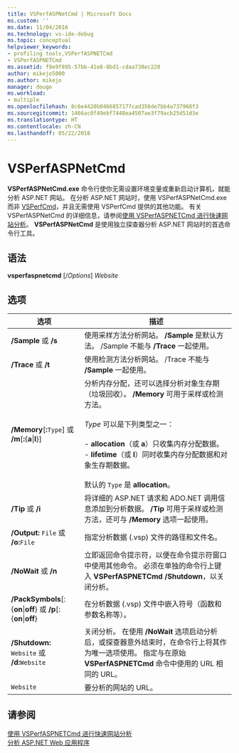 ```yaml
---
title: VSPerfASPNetCmd | Microsoft Docs
ms.custom: ''
ms.date: 11/04/2016
ms.technology: vs-ide-debug
ms.topic: conceptual
helpviewer_keywords:
- profiling tools,VSPerfASPNETCmd
- VSPerfASPNETCmd
ms.assetid: f9e9f895-57bb-41e8-8bd1-cdaa738ec220
author: mikejo5000
ms.author: mikejo
manager: douge
ms.workload:
- multiple
ms.openlocfilehash: 8c6e4420b0466857177cad356de7bb4a737968f3
ms.sourcegitcommit: 1466ac0f49ebf7448ea4507ae3f79acb25d51d3e
ms.translationtype: HT
ms.contentlocale: zh-CN
ms.lasthandoff: 05/22/2018
---
```

# <a name="vsperfaspnetcmd"></a>VSPerfASPNetCmd
**VSPerfASPNetCmd.exe** 命令行使你无需设置环境变量或重新启动计算机，就能分析 ASP.NET 网站。 在分析 ASP.NET 网站时，使用 VSPerfASPNetCmd.exe 而非 [VSPerfCmd](../profiling/vsperfcmd.md)，并且无需使用 VSPerfCmd 提供的其他功能。 有关 VSPerfASPNetCmd 的详细信息，请参阅[使用 VSPerfASPNETCmd 进行快速网站分析](../profiling/rapid-web-site-profiling-with-vsperfaspnetcmd.md)。 **VSPerfASPNetCmd** 是使用独立探查器分析 ASP.NET 网站时的首选命令行工具。  
  
## <a name="syntax"></a>语法  
 **vsperfaspnetcmd** [/*Options*] *Website*  
  
## <a name="options"></a>选项  
  
|选项|描述|  
|------------|-----------------|  
|**/Sample** 或 **/s**|使用采样方法分析网站。 **/Sample** 是默认方法。 /Sample 不能与 **/Trace** 一起使用。|  
|**/Trace** 或 **/t**|使用检测方法分析网站。 /Trace 不能与 **/Sample** 一起使用。|  
|**/Memory**[**:**`Type`] 或 **/m**[**:**{**a**&#124;**l**}]|分析内存分配，还可以选择分析对象生存期（垃圾回收）。 **/Memory** 可用于采样或检测方法。<br /><br /> *Type* 可以是下列类型之一：<br /><br /> -   **allocation**（或 **a**）只收集内存分配数据。<br />-   **lifetime**（或 **l**）同时收集内存分配数据和对象生存期数据。<br /><br /> 默认的 `Type` 是 **allocation**。|  
|**/Tip** 或 **/i**|将详细的 ASP.NET 请求和 ADO.NET 调用信息添加到分析数据。 **/Tip** 可用于采样或检测方法，还可与 **/Memory** 选项一起使用。|  
|**/Output:** `File` 或 **/o:**`File`|指定分析数据 (.vsp) 文件的路径和文件名。|  
|**/NoWait** 或 **/n**|立即返回命令提示符，以便在命令提示符窗口中使用其他命令。 必须在单独的命令行上键入 **VSPerfASPNETCmd /Shutdown**，以关闭分析。|  
|**/PackSymbols**[:{**on**&#124;**off**} 或 **/p**[:{**on**&#124;**off**}|在分析数据 (.vsp) 文件中嵌入符号（函数和参数名称等）。|  
|**/Shutdown:** `Website` 或 **/d:**`Website`|关闭分析。 在使用 **/NoWait** 选项启动分析后，或探查器意外结束时，在命令行上将其作为唯一选项使用。 指定与在原始 **VSPerfASPNETCmd** 命令中使用的 URL 相同的 URL。|  
|`Website`|要分析的网站的 URL。|  
  
## <a name="see-also"></a>请参阅  
 [使用 VSPerfASPNETCmd 进行快速网站分析](../profiling/rapid-web-site-profiling-with-vsperfaspnetcmd.md)   
 [分析 ASP.NET Web 应用程序](../profiling/command-line-profiling-of-aspnet-web-applications.md)
